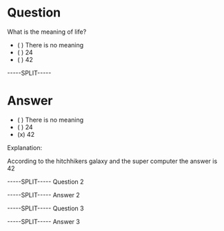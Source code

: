 # Question

What is the meaning of life?

* ( ) There is no meaning
* ( ) 24
* ( ) 42 

-----SPLIT-----

# Answer

* ( ) There is no meaning
* ( ) 24
* (x) 42 

Explanation:

According to the hitchhikers galaxy and the super computer the answer is 42

-----SPLIT-----
Question 2

-----SPLIT-----
Answer 2

-----SPLIT-----
Question 3

-----SPLIT-----
Answer 3
